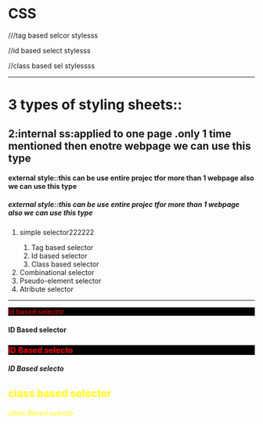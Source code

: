 # CSS
<!doctype html>
<html>
<head>

<title>CSS types</title>
///tag based selcor stylesss
<style type="text/css">

h1,h2{
color:GREEN;
}
</style>

//id based select stylesss
<style type="text/css">
#one,#three
{
color:red;
background-color:black;
}
</style>

//class based sel stylessss
<style type="text/css">
.a,.b
{
color:yellow;
}
</style>
<hr size="7" color="red">
<h1>3 types of styling sheets::</h1>
<h2>2:internal ss:applied to one page .only 1 time mentioned then enotre webpage we can use this type</h2>
<h4>external style::this can be use entire projec tfor more than 1 webpage also we can use this type</h4>
<h5>external style::this can be use entire projec tfor more than 1 webpage also we can use this type</h5>

<body>
<ol>
  <li>simple selector222222</li>
     <ol>
	      <li>Tag based selector</li>
		  <li>Id based selector</li>
		  <li>Class based selector</li>
	 </ol>
   <li>Combinational selector </li>
   <li>Pseudo-element selector</li>
   <li>Atribute selector</li>  
</ol>
<hr size="7" color="blue">

<p id="one"> Id based selector</p>
<h4 id="two">ID Based selector  </h2>
<h3 id="three">ID Based selecto </h2>
<h5 id="four">ID Based selecto </h2>
<h2 class="b">class based selector </h2>
<h6 class="a">class Based selecto </h2>




</body>
</head>
</html>
